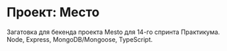 # Проект: Место

Загатовка для бекенда проекта Mesto для 14-го спринта Практикума. Node, Express, MongoDB/Mongoose, TypeScript.
